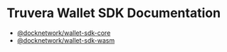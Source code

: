 # Truvera Wallet SDK Documentation

- [@docknetwork/wallet-sdk-core](./api/core.md)
- [@docknetwork/wallet-sdk-wasm](./api/wasm.md)
